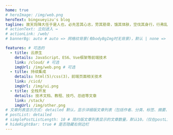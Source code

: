 ```yaml
---
home: true
# heroImage: /img/web.png
heroText: bingxueyizu's blog
tagline: 故天将降大任于是人也，必先苦其心志，劳其筋骨，饿其体肤，空伐其身行，行弗乱其所为，所以动心忍性，曾益其所不能
# actionText: 立刻进入 →
# actionLink: /web/
# bannerBg: auto # auto => 网格纹背景(有bodyBgImg时无背景)，默认 | none => 无 | '大图地址' | background: 自定义背景样式       提示：如发现文本颜色不适应你的背景时可以到palette.styl修改$bannerTextColor变量

features: # 可选的
  - title: 云原生
    details: JavaScript、ES6、Vue框架等前端技术
    link: /cloud/ # 可选
    imgUrl: /img/web.png # 可选
  - title: 持续集成
    details: html(5)/css(3)，前端页面相关技术
    link: /cicd/
    imgUrl: /img/ui.png
  - title: 全栈开发
    details: 技术文档、教程、技巧、总结等文章
    link: /stack/
    imgUrl: /img/other.png
# 文章列表显示方式: detailed 默认，显示详细版文章列表（包括作者、分类、标签、摘要、分页等）| simple => 显示简约版文章列表（仅标题和日期）| none 不显示文章列表
# postList: detailed
# simplePostListLength: 10 # 简约版文章列表显示的文章数量，默认10。（仅在postList设置为simple时生效）
# hideRightBar: true # 是否隐藏右侧边栏
---
```

